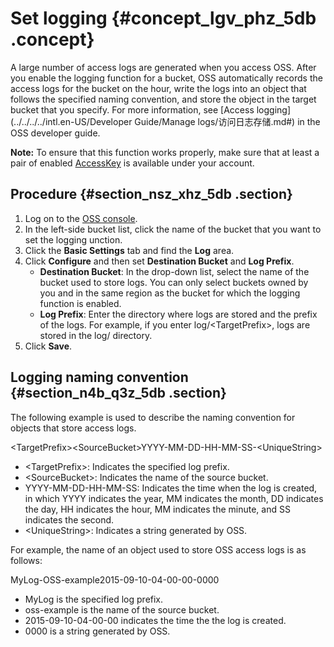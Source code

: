 # Set logging {#concept_lgv_phz_5db .concept}

A large number of access logs are generated when you access OSS. After you enable the logging function for a bucket, OSS automatically records the access logs for the bucket on the hour, write the logs into an object that follows the specified naming convention, and store the object in the target bucket that you specify. For more information, see [Access logging](../../../../intl.en-US/Developer Guide/Manage logs/访问日志存储.md#) in the OSS developer guide.

**Note:** To ensure that this function works properly, make sure that at least a pair of enabled [AccessKey](https://www.alibabacloud.com/help/zh/doc-detail/53045.html) is available under your account.

## Procedure {#section_nsz_xhz_5db .section}

1.  Log on to the [OSS console](https://oss.console.aliyun.com/).
2.  In the left-side bucket list, click the name of the bucket that you want to set the logging unction.
3.  Click the **Basic Settings** tab and find the **Log** area.
4.  Click **Configure** and then set **Destination Bucket** and **Log Prefix**.
    -   **Destination Bucket**: In the drop-down list, select the name of the bucket used to store logs. You can only select buckets owned by you and in the same region as the bucket for which the logging function is enabled.
    -   **Log Prefix**: Enter the directory where logs are stored and the prefix of the logs. For example, if you enter log/<TargetPrefix\>, logs are stored in the log/ directory.
5.  Click **Save**.

## Logging naming convention {#section_n4b_q3z_5db .section}

The following example is used to describe the naming convention for objects that store access logs.

<TargetPrefix\><SourceBucket\>YYYY-MM-DD-HH-MM-SS-<UniqueString\>

-   <TargetPrefix\>: Indicates the specified log prefix.
-   <SourceBucket\>: Indicates the name of the source bucket.
-   YYYY-MM-DD-HH-MM-SS: Indicates the time when the log is created, in which YYYY indicates the year, MM indicates the month, DD indicates the day, HH indicates the hour, MM indicates the minute, and SS indicates the second.
-   <UniqueString\>: Indicates a string generated by OSS.

For example, the name of an object used to store OSS access logs is as follows:

MyLog-OSS-example2015-09-10-04-00-00-0000

-   MyLog is the specified log prefix.
-   oss-example is the name of the source bucket.
-   2015-09-10-04-00-00 indicates the time the the log is created.
-   0000 is a string generated by OSS.

